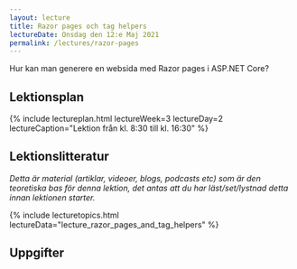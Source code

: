 ```yaml
---
layout: lecture
title: Razor pages och tag helpers
lectureDate: Onsdag den 12:e Maj 2021
permalink: /lectures/razor-pages
---
```


Hur kan man generere en websida med Razor pages i ASP.NET Core?

## Lektionsplan

{% include lectureplan.html lectureWeek=3 lectureDay=2 lectureCaption="Lektion från kl. 8:30 till kl. 16:30" %}

## Lektionslitteratur
*Detta är material (artiklar, videoer, blogs, podcasts etc) som är den teoretiska bas för denna lektion, det antas att du har läst/set/lystnad detta innan lektionen starter.*

{% include lecturetopics.html lectureData="lecture_razor_pages_and_tag_helpers" %}

## Uppgifter
